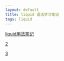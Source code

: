 ```yaml
---
layout: default
title: liquid 语法学习笔记
tags: liquid
---
```


[liquid用法笔记](http://blog.csdn.net/dont27/article/details/38097581)

[2](http://pexcn.me/blog/2014/09/29/liquid-syntax.html)

[3](http://www.oschina.net/p/tinyliquid)